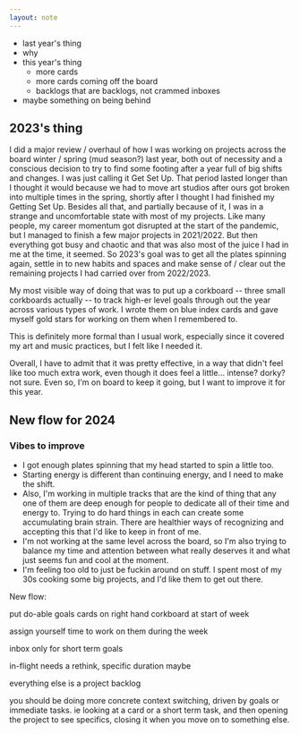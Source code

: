 ```yaml
---
layout: note
---
```


- last year's thing
- why
- this year's thing
	- more cards
	- more cards coming off the board
	- backlogs that are backlogs, not crammed inboxes
- maybe something on being behind

## 2023's thing

I did a major review / overhaul of how I was working on projects across the board winter / spring (mud season?) last year, both out of necessity and a conscious decision to try to find some footing after a year full of big shifts and changes. I was just calling it Get Set Up. That period lasted longer than I thought it would because we had to move art studios after ours got broken into multiple times in the spring, shortly after I thought I had finished my Getting Set Up. Besides all that, and partially because of it, I was in a strange and uncomfortable state with most of my projects. Like many people, my career momentum got disrupted at the start of the pandemic, but I managed to finish a few major projects in 2021/2022. But then everything got busy and chaotic and that was also most of the juice I had in me at the time, it seemed. So 2023's goal was to get all the plates spinning again, settle in to new habits and spaces and make sense of / clear out the remaining projects I had carried over from 2022/2023.

My most visible way of doing that was to put up a corkboard -- three small corkboards actually -- to track high-er level goals through out the year across various types of work. I wrote them on blue index cards and gave myself gold stars for working on them when I remembered to.

This is definitely more formal than I usual work, especially since it covered my art and music practices, but I felt like I needed it.

Overall, I have to admit that it was pretty effective, in a way that didn't feel like too much extra work, even though it does feel a little... intense? dorky? not sure. Even so, I'm on board to keep it going, but I want to improve it for this year.

## New flow for 2024

### Vibes to improve

- I got enough plates spinning that my head started to spin a little too. 
- Starting energy is different than continuing energy, and I need to make the shift. 
- Also, I'm working in multiple tracks that are the kind of thing that any one of them are deep enough for people to dedicate all of their time and energy to. Trying to do hard things in each can create some accumulating brain strain. There are healthier ways of recognizing and accepting this that I'd like to keep in front of me.
- I'm not working at the same level across the board, so I'm also trying to balance my time and attention between what really deserves it and what just seems fun and cool at the moment.
- I'm feeling too old to just be fuckin around on stuff. I spent most of my 30s cooking some big projects, and I'd like them to get out there.




New flow:

put do-able goals cards on right hand corkboard at start of week

assign yourself time to work on them during the week

inbox only for short term goals

in-flight needs a rethink, specific duration maybe

everything else is a project backlog

you should be doing more concrete context switching, driven by goals or immediate tasks. ie looking at a card or a short term task, and then opening the project to see specifics, closing it when you move on to something else.